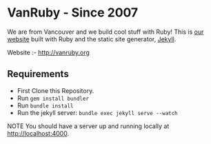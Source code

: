 # VanRuby - Since 2007

We are from Vancouver and we build cool stuff with Ruby! This is [our website](http://vanruby.org) built with Ruby and the static site generator, [Jekyll](http://jekyllrb.com/).

Website :- http://vanruby.org

## Requirements

- First Clone this Repository.
- Run `gem install bundler`
- Run `bundle install`
- Run the jekyll server: `bundle exec jekyll serve --watch`

NOTE
You should have a server up and running locally at <http://localhost:4000>.
